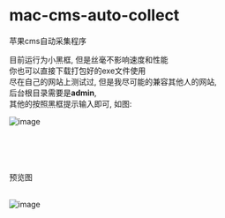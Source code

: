 # mac-cms-auto-collect
苹果cms自动采集程序<br/>

目前运行为小黑框, 但是丝毫不影响速度和性能<br>
你也可以直接下载打包好的exe文件使用<br>
尽在自己的网站上测试过, 但是我尽可能的兼容其他人的网站, <br>
后台根目录需要是**admin**,<br>
其他的按照黑框提示输入即可, 如图:

![image](https://github.com/wktadmin/mac-cms-auto-collect/blob/master/preview/tips.png)

<br>
<br><br><br>
预览图
<br><br>

![image](https://github.com/wktadmin/mac-cms-auto-collect/blob/master/preview/1.gif)
